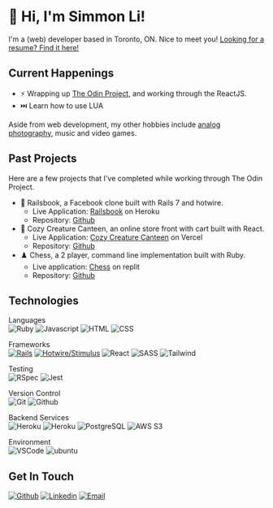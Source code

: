 # &#128075; Hi, I'm Simmon Li!

I'm a (web) developer based in Toronto, ON. Nice to meet you! [Looking for a resume? Find it here!](https://crespire.net/resume)

## Current Happenings
* &#9889; Wrapping up [The Odin Project](https://theodinproject.com), and working through the ReactJS.
* &#9197;&#65039; Learn how to use LUA

Aside from web development, my other hobbies include [analog photography](https://simmon.li), music and video games.

## Past Projects
Here are a few projects that I've completed while working through The Odin Project.
* &#128216; Railsbook, a Facebook clone built with Rails 7 and hotwire.
  * Live Application: [Railsbook](https://railsbook.crespire.dev) on Heroku
  * Repository: [Github](https://github.com/crespire/rails_railsbook)
* &#128054; Cozy Creature Canteen, an online store front with cart built with React.
  * Live Application: [Cozy Creature Canteen](https://cozy-creature-canteen.vercel.app/) on Vercel
  * Repository: [Github](https://github.com/crespire/js-shopping-cart)
* &#9823;&#65039; Chess, a 2 player, command line implementation built with Ruby.
  * Live application: [Chess](https://replit.com/@crespire/rubychess?lite=1&outputonly=1#README.md) on replit
  * Repository: [Github](https://github.com/crespire/ruby_chess)

## Technologies
Languages  
![Ruby](https://img.shields.io/badge/-Ruby-000?style=for-the-badge&logo=ruby&logoColor=CC342D) ![Javascript](https://img.shields.io/badge/-Javascript-000?style=for-the-badge&logo=javascript) ![HTML](https://img.shields.io/badge/-HTML-000?style=for-the-badge&logo=html5) ![CSS](https://img.shields.io/badge/-CSS-000?style=for-the-badge&logo=css3&logoColor=1572B6)

Frameworks  
[![Rails](https://img.shields.io/badge/-Rails-000?style=for-the-badge&logo=ruby-on-rails&logoColor=CC0000)](https://rubyonrails.org/) [![Hotwire/Stimulus](https://img.shields.io/badge/-Hotwire\/Stimulus-000?style=for-the-badge&logo=stimulus)](https://github.com/hotwired)  ![React](https://img.shields.io/badge/-React-000?style=for-the-badge&logo=react) ![SASS](https://img.shields.io/badge/-SASS-000?style=for-the-badge&logo=sass) ![Tailwind](https://img.shields.io/badge/-Tailwind-000?style=for-the-badge&logo=tailwind-css)

Testing  
![RSpec](https://img.shields.io/badge/-RSpec-000?style=for-the-badge&logo=rpsec) ![Jest](https://img.shields.io/badge/-Jest-000?style=for-the-badge&logo=jest&logoColor=C21325)

Version Control  
![Git](https://img.shields.io/badge/-Git-000?style=for-the-badge&logo=git) ![Github](https://img.shields.io/badge/-Github-000?style=for-the-badge&logo=github)

Backend Services  
![Heroku](https://img.shields.io/badge/-Heroku-000?style=for-the-badge&logo=heroku) ![Heroku](https://img.shields.io/badge/-Vercel-000?style=for-the-badge&logo=vercel) ![PostgreSQL](https://img.shields.io/badge/-PostgreSQL-000?style=for-the-badge&logo=postgresql&logoColor=white) ![AWS S3](https://img.shields.io/badge/-AWS_S3-000?style=for-the-badge&logo=amazon-s3)

Environment  
![VSCode](https://img.shields.io/badge/-VSCode-000?style=for-the-badge&logo=visualstudiocode&logoColor=007ACC) ![ubuntu](https://img.shields.io/badge/-Ubuntu-000?style=for-the-badge&logo=ubuntu)

## Get In Touch
[![Github](https://img.shields.io/badge/-Simmon_Li-000?style=for-the-badge&logo=github&logoColor=azure&color=181717)](https://github.com/crespire) [![Linkedin](https://img.shields.io/badge/-Simmon_Li-000?style=for-the-badge&logo=linkedin&logoColor=azure&color=0A66C2)](https://www.linkedin.com/in/simmonli/) [![Email](https://img.shields.io/badge/-Simmon_Li-000?style=for-the-badge&logo=gmail&logoColor=azure&color=EA4335)](mailto:hello@crespire.dev)
